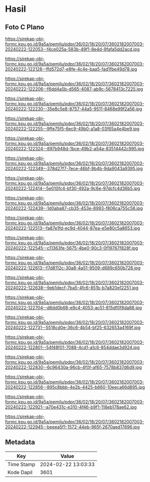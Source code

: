 # Hasil

## Foto C Plano

https://sirekap-obj-formc.kpu.go.id/9a5a/pemilu/pdpr/36/02/18/20/07/3602182007003-20240222-122053--f4ce025a-583b-49f1-8e4d-9fafa5dd2acd.jpg

https://sirekap-obj-formc.kpu.go.id/9a5a/pemilu/pdpr/36/02/18/20/07/3602182007003-20240222-122128--ffd572d7-e8fe-4c4e-baa5-fad1fbe49d78.jpg

https://sirekap-obj-formc.kpu.go.id/9a5a/pemilu/pdpr/36/02/18/20/07/3602182007003-20240222-122206--f6dd4a5b-d565-4087-ab9c-5678413c7225.jpg

https://sirekap-obj-formc.kpu.go.id/9a5a/pemilu/pdpr/36/02/18/20/07/3602182007003-20240222-122230--35e8c5e8-8757-44a5-9511-8468e99f2a56.jpg

https://sirekap-obj-formc.kpu.go.id/9a5a/pemilu/pdpr/36/02/18/20/07/3602182007003-20240222-122255--9ffe75f5-6ec9-49b0-a1a8-03f65a4e4be9.jpg

https://sirekap-obj-formc.kpu.go.id/9a5a/pemilu/pdpr/36/02/18/20/07/3602182007003-20240222-122324--897b948d-1bce-49b2-a54a-83514442c995.jpg

https://sirekap-obj-formc.kpu.go.id/9a5a/pemilu/pdpr/36/02/18/20/07/3602182007003-20240222-122349--378d27f7-7ece-46bf-9b4b-9da9043a9395.jpg

https://sirekap-obj-formc.kpu.go.id/9a5a/pemilu/pdpr/36/02/18/20/07/3602182007003-20240222-122414--5e010fc4-bf30-492a-9c6e-97dcfc4d36b5.jpg

https://sirekap-obj-formc.kpu.go.id/9a5a/pemilu/pdpr/36/02/18/20/07/3602182007003-20240222-122439--1d0aba87-cb35-453e-8993-f806ca755c58.jpg

https://sirekap-obj-formc.kpu.go.id/9a5a/pemilu/pdpr/36/02/18/20/07/3602182007003-20240222-122513--fa87e1fd-ec9d-4044-87ea-e5e80c5a8653.jpg

https://sirekap-obj-formc.kpu.go.id/9a5a/pemilu/pdpr/36/02/18/20/07/3602182007003-20240222-122545--c11363fe-5675-4be0-90c3-0f19767f828f.jpg

https://sirekap-obj-formc.kpu.go.id/9a5a/pemilu/pdpr/36/02/18/20/07/3602182007003-20240222-122613--f7d8112c-30a8-4a51-9509-d689c650b726.jpg

https://sirekap-obj-formc.kpu.go.id/9a5a/pemilu/pdpr/36/02/18/20/07/3602182007003-20240222-122638--9eb1decf-7ba5-4fc6-851b-b7a820e12251.jpg

https://sirekap-obj-formc.kpu.go.id/9a5a/pemilu/pdpr/36/02/18/20/07/3602182007003-20240222-122704--d6dd0b68-e9c4-4053-ac51-815df0f8da88.jpg

https://sirekap-obj-formc.kpu.go.id/9a5a/pemilu/pdpr/36/02/18/20/07/3602182007003-20240222-122731--5518cd0e-36c6-4b54-bf25-632653a4169f.jpg

https://sirekap-obj-formc.kpu.go.id/9a5a/pemilu/pdpr/36/02/18/20/07/3602182007003-20240222-122801--54f48f01-7088-4cd1-a1c6-854ddae3d924.jpg

https://sirekap-obj-formc.kpu.go.id/9a5a/pemilu/pdpr/36/02/18/20/07/3602182007003-20240222-122830--6c96430a-96cb-4f0f-af65-7578b837d6d9.jpg

https://sirekap-obj-formc.kpu.go.id/9a5a/pemilu/pdpr/36/02/18/20/07/3602182007003-20240222-122856--895c8bbb-4e2b-4425-b660-10eeca66d895.jpg

https://sirekap-obj-formc.kpu.go.id/9a5a/pemilu/pdpr/36/02/18/20/07/3602182007003-20240222-122921--a70e431c-e310-4f46-b9f1-118eb178ae62.jpg

https://sirekap-obj-formc.kpu.go.id/9a5a/pemilu/pdpr/36/02/18/20/07/3602182007003-20240222-122945--beeea5f1-1572-44eb-965f-2670aed17696.jpg


## Metadata

| Key        | Value               |
| ---------- | ------------------- |
| Time Stamp | 2024-02-22 13:03:33 |
| Kode Dapil | 3601                |



